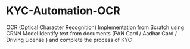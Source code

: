 # KYC-Automation-OCR
OCR (Optical Character Recognition) Implementation from Scratch using CRNN Model
Identify text from documents (PAN Card / Aadhar Card / Driving License ) and complete the process of KYC  

